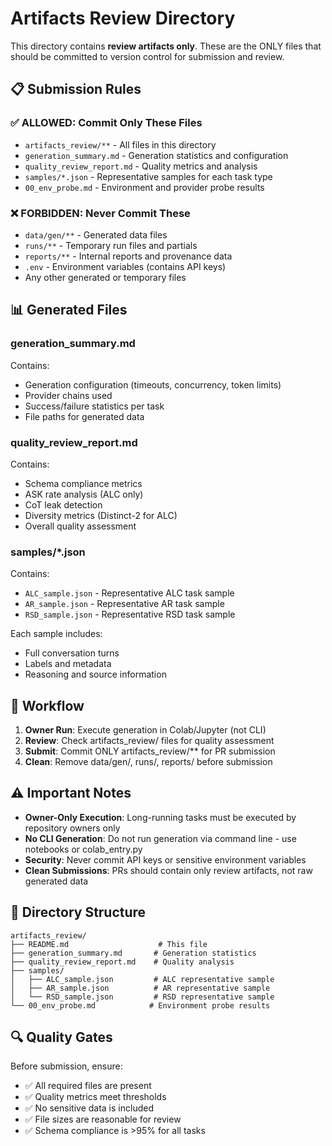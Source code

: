 # Artifacts Review Directory

This directory contains **review artifacts only**. These are the ONLY files that should be committed to version control for submission and review.

## 📋 Submission Rules

### ✅ ALLOWED: Commit Only These Files
- `artifacts_review/**` - All files in this directory
- `generation_summary.md` - Generation statistics and configuration
- `quality_review_report.md` - Quality metrics and analysis
- `samples/*.json` - Representative samples for each task type
- `00_env_probe.md` - Environment and provider probe results

### ❌ FORBIDDEN: Never Commit These
- `data/gen/**` - Generated data files
- `runs/**` - Temporary run files and partials
- `reports/**` - Internal reports and provenance data
- `.env` - Environment variables (contains API keys)
- Any other generated or temporary files

## 📊 Generated Files

### generation_summary.md
Contains:
- Generation configuration (timeouts, concurrency, token limits)
- Provider chains used
- Success/failure statistics per task
- File paths for generated data

### quality_review_report.md
Contains:
- Schema compliance metrics
- ASK rate analysis (ALC only)
- CoT leak detection
- Diversity metrics (Distinct-2 for ALC)
- Overall quality assessment

### samples/*.json
Contains:
- `ALC_sample.json` - Representative ALC task sample
- `AR_sample.json` - Representative AR task sample
- `RSD_sample.json` - Representative RSD task sample

Each sample includes:
- Full conversation turns
- Labels and metadata
- Reasoning and source information

## 🔄 Workflow

1. **Owner Run**: Execute generation in Colab/Jupyter (not CLI)
2. **Review**: Check artifacts_review/ files for quality assessment
3. **Submit**: Commit ONLY artifacts_review/** for PR submission
4. **Clean**: Remove data/gen/, runs/, reports/ before submission

## ⚠️ Important Notes

- **Owner-Only Execution**: Long-running tasks must be executed by repository owners only
- **No CLI Generation**: Do not run generation via command line - use notebooks or colab_entry.py
- **Security**: Never commit API keys or sensitive environment variables
- **Clean Submissions**: PRs should contain only review artifacts, not raw generated data

## 📁 Directory Structure

```
artifacts_review/
├── README.md                    # This file
├── generation_summary.md       # Generation statistics
├── quality_review_report.md    # Quality analysis
├── samples/
│   ├── ALC_sample.json         # ALC representative sample
│   ├── AR_sample.json          # AR representative sample
│   └── RSD_sample.json         # RSD representative sample
└── 00_env_probe.md            # Environment probe results
```

## 🔍 Quality Gates

Before submission, ensure:
- ✅ All required files are present
- ✅ Quality metrics meet thresholds
- ✅ No sensitive data is included
- ✅ File sizes are reasonable for review
- ✅ Schema compliance is >95% for all tasks